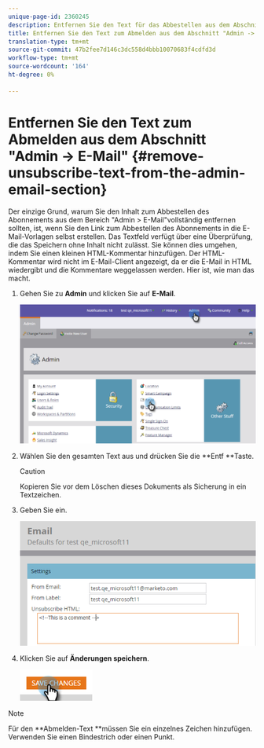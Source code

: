 ```yaml
---
unique-page-id: 2360245
description: Entfernen Sie den Text für das Abbestellen aus dem Abschnitt "Admin -> E-Mail"- Marketing zu Dokumenten - Produktdokumentation.
title: Entfernen Sie den Text zum Abmelden aus dem Abschnitt "Admin -> E-Mail".
translation-type: tm+mt
source-git-commit: 47b2fee7d146c3dc558d4bbb10070683f4cdfd3d
workflow-type: tm+mt
source-wordcount: '164'
ht-degree: 0%

---
```



# Entfernen Sie den Text zum Abmelden aus dem Abschnitt &quot;Admin -> E-Mail&quot; {#remove-unsubscribe-text-from-the-admin-email-section}

Der einzige Grund, warum Sie den Inhalt zum Abbestellen des Abonnements aus dem Bereich &quot;Admin > E-Mail&quot;vollständig entfernen sollten, ist, wenn Sie den Link zum Abbestellen des Abonnements in die E-Mail-Vorlagen selbst erstellen. Das Textfeld verfügt über eine Überprüfung, die das Speichern ohne Inhalt nicht zulässt. Sie können dies umgehen, indem Sie einen kleinen HTML-Kommentar hinzufügen. Der HTML-Kommentar wird nicht im E-Mail-Client angezeigt, da er die E-Mail in HTML wiedergibt und die Kommentare weggelassen werden. Hier ist, wie man das macht.

1. Gehen Sie zu **Admin** und klicken Sie auf **E-Mail**.

   ![](assets/image2016-8-26-13-3a57-3a9.png)

1. Wählen Sie den gesamten Text aus und drücken Sie die **Entf **Taste.

   >[!CAUTION]
   >
   >Kopieren Sie vor dem Löschen dieses Dokuments als Sicherung in ein Textzeichen.

1. Geben Sie **<!--This is a comment -->** ein.

   ![](assets/image2016-8-26-13-3a53-3a15.png)

1. Klicken Sie auf **Änderungen speichern**.

   ![](assets/image2016-8-26-13-3a59-3a40.png)

>[!NOTE]
>
>Für den **Abmelden-Text **müssen Sie ein einzelnes Zeichen hinzufügen. Verwenden Sie einen Bindestrich oder einen Punkt.

